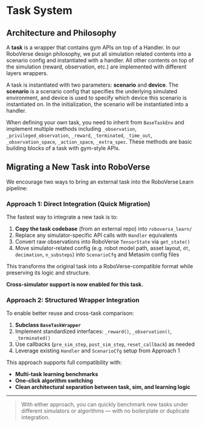 # Task System

## Architecture and Philosophy

A **task** is a wrapper that contains gym APIs on top of a Handler. In our RoboVerse design philosophy, we put all simulation related contents into a scenario config and instantiated with a handler. All other contents on top of the simulation (reward, observation, etc.) are implemented with different layers wrappers.

A task is instantiated with two parameters: **scenario** and **device**. The **scenario** is a scenario config that specifies the underlying simulated environment, and device is used to specify which device this scenario is instantiated on. In the initialization, the scenario will be instantiated into a handler.

When defining your own task, you need to inherit from `BaseTaskEnv` and implement multiple methods including `_observation`, `_privileged_observation`, `_reward`, `_terminated`, `_time_out`, `_observation_space`, `_action_space`, `_extra_spec`. These methods are basic building blocks of a task with gym-style APIs.

## Migrating a New Task into RoboVerse

We encourage two ways to bring an external task into the RoboVerse Learn pipeline:

### Approach 1: Direct Integration (Quick Migration)

The fastest way to integrate a new task is to:

1. **Copy the task codebase** (from an external repo) into `roboversa_learn/`
2. Replace any simulator-specific API calls with `Handler` equivalents
3. Convert raw observations into RoboVerse `TensorState` via `get_state()`
4. Move simulator-related config (e.g. robot model path, asset layout, `dt`, `decimation`, `n_substeps`) into `ScenarioCfg` and Metasim config files

This transforms the original task into a RoboVerse-compatible format while preserving its logic and structure.

**Cross-simulator support is now enabled for this task.**

###  Approach 2: Structured Wrapper Integration

To enable better reuse and cross-task comparison:

1. **Subclass `BaseTaskWrapper`**
2. Implement standardized interfaces: `_reward()`, `_observation()`, `_terminated()`
3. Use callbacks (`pre_sim_step`, `post_sim_step`, `reset_callback`) as needed
4. Leverage existing `Handler` and `ScenarioCfg` setup from Approach 1

This approach supports full compatibility with:

- **Multi-task learning benchmarks**
- **One-click algorithm switching**
- **Clean architectural separation between task, sim, and learning logic**

------

>  With either approach, you can quickly benchmark new tasks under different simulators or algorithms — with no boilerplate or duplicate integration.
